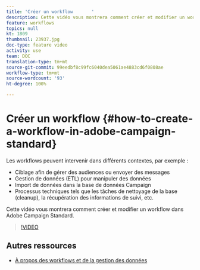 ```yaml
---
title: 'Créer un workflow       '
description: Cette vidéo vous montrera comment créer et modifier un workflow dans Adobe Campaign Standard.
feature: workflows
topics: null
kt: 1809
thumbnail: 23937.jpg
doc-type: feature video
activity: use
team: DOC
translation-type: tm+mt
source-git-commit: 99eedbf8c99fc6040dea5061ae4883cd6f0808ae
workflow-type: tm+mt
source-wordcount: '93'
ht-degree: 100%

---
```



# Créer un workflow         {#how-to-create-a-workflow-in-adobe-campaign-standard}

Les workflows peuvent intervenir dans différents contextes, par exemple :

* Ciblage afin de gérer des audiences ou envoyer des messages
* Gestion de données (ETL) pour manipuler des données
* Import de données dans la base de données Campaign
* Processus techniques tels que les tâches de nettoyage de la base (cleanup), la récupération des informations de suivi, etc.

Cette vidéo vous montrera comment créer et modifier un workflow dans Adobe Campaign Standard.

>[!VIDEO](https://video.tv.adobe.com/v/23937?quality=12)

## Autres ressources

* [À propos des workflows et de la gestion des données](https://docs.adobe.com/content/help/fr-FR/campaign-standard/using/managing-processes-and-data/about-workflows-and-data-management/discovering-workflows.html)
